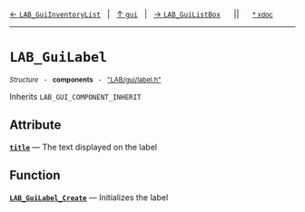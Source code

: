 [&#8592; `LAB_GuiInventoryList`](LAB--gui--lab_guiinventorylist.md)&nbsp;&nbsp;&nbsp;|&nbsp;&nbsp;&nbsp;[&#8593; `gui`](LAB--gui.md)&nbsp;&nbsp;&nbsp;|&nbsp;&nbsp;&nbsp;[&#8594; `LAB_GuiListBox`](LAB--gui--lab_guilistbox.md)&nbsp;&nbsp;&nbsp;&nbsp;&nbsp;&nbsp;||&nbsp;&nbsp;&nbsp;&nbsp;&nbsp;&nbsp;<small>[\* xdoc](../xdoc/LAB/gui.xmd#L194)</small>
***

# `LAB_GuiLabel`
<small>*Structure* &nbsp; - &nbsp; **components** &nbsp; - &nbsp; ["LAB/gui/label.h"](../include/LAB/gui/label.h)</small>  

Inherits `LAB_GUI_COMPONENT_INHERIT`

## Attribute
**[`title`](LAB--gui--lab_guilabel--title.md)** &#8213; The text displayed on the label  
## Function
**[`LAB_GuiLabel_Create`](LAB--gui--lab_guilabel--lab_guilabel_create.md)** &#8213; Initializes the label  
